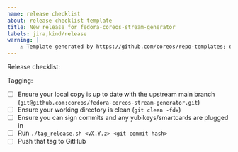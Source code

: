 ```yaml
---
name: release checklist
about: release checklist template
title: New release for fedora-coreos-stream-generator
labels: jira,kind/release
warning: |
    ⚠️ Template generated by https://github.com/coreos/repo-templates; do not edit downstream
---
```


Release checklist:

Tagging:
 - [ ] Ensure your local copy is up to date with the upstream main branch (`git@github.com:coreos/fedora-coreos-stream-generator.git`)
 - [ ] Ensure your working directory is clean (`git clean -fdx`)
 - [ ] Ensure you can sign commits and any yubikeys/smartcards are plugged in
 - [ ] Run `./tag_release.sh <vX.Y.z> <git commit hash>`
 - [ ] Push that tag to GitHub
